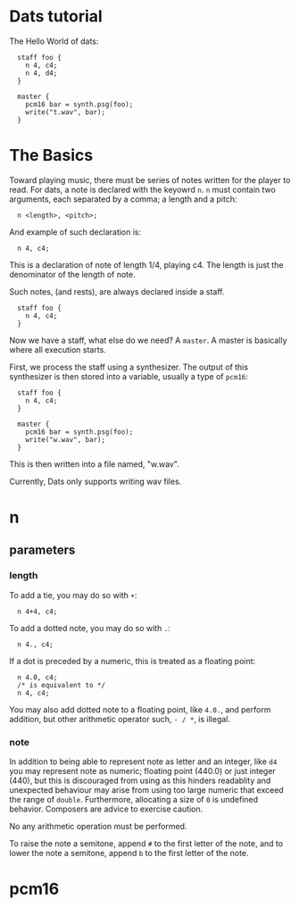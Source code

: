 # Dats tutorial

The Hello World of dats:

```
  staff foo {
    n 4, c4;
    n 4, d4;
  }

  master {
    pcm16 bar = synth.psg(foo);
    write("t.wav", bar);
  }
```
# The Basics

Toward playing music, there must be series of notes written for the player to read.
For dats, a note is declared with the keyowrd `n`. `n` must contain two arguments,
each separated by a comma;
a length and a pitch:

```
  n <length>, <pitch>;
```

And example of such declaration is:
```
  n 4, c4;
```
This is a declaration of note of length 1/4, playing c4. The length
is just the denominator of the length of note.

Such notes, (and rests), are always declared inside a staff.

```
  staff foo {
    n 4, c4;
  }
```
Now we have a staff, what else do we need? A `master`. A master is basically
where all execution starts.

First, we process the staff using a synthesizer. The output of this synthesizer
is then stored into a variable, usually a type of `pcm16`:

```
  staff foo {
    n 4, c4;
  }

  master {
    pcm16 bar = synth.psg(foo);
    write("w.wav", bar);
  }
```
This is then written into a file named, "w.wav". 

Currently, Dats only supports writing wav files.

# n
## parameters
### length
To add a tie, you may do so with `+`:
```
  n 4+4, c4;
```
To add a dotted note, you may do so with `.`:
```
  n 4., c4;
```

If a dot is preceded by a numeric, this is treated as a floating point:
```
  n 4.0, c4;
  /* is equivalent to */
  n 4, c4;
```

You may also add dotted note to a floating point, like `4.0.`, and perform addition,
but other arithmetic operator such, `- / *`, is illegal.

### note
In addition to being able to represent note as letter and an integer, like `d4`
you may represent note as numeric; floating point (440.0) or just integer (440),
but this is discouraged from using as this hinders readablity and unexpected behaviour
may arise from using too large numeric that exceed the range of `double`. Furthermore,
allocating a size of `0` is undefined behavior. Composers are advice to exercise caution.

No any arithmetic operation must be performed.

To raise the note a semitone, append `#` to the first letter of the note, and to lower
the note a semitone, append `b` to the first letter of the note.

# pcm16





